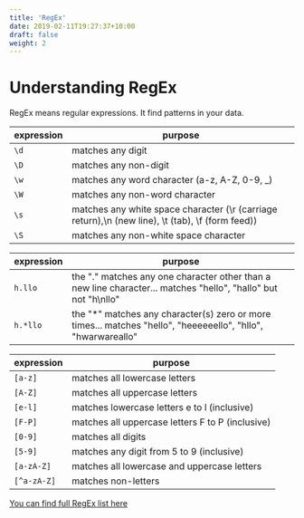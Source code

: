 ```yaml
---
title: 'RegEx'
date: 2019-02-11T19:27:37+10:00
draft: false
weight: 2
---
```



# Understanding RegEx

RegEx means regular expressions. It find patterns in your data.

|expression|purpose|
|---|---|
|`\d`|matches any digit|
|`\D`|matches any non-digit|
|`\w`|matches any word character (a-z, A-Z, 0-9, _)|
|`\W`|matches any non-word character|
|`\s`|matches any white space character (\r (carriage return),\n (new line), \t (tab), \f (form feed))|
|`\S`|matches any non-white space character|


|expression|purpose|
|---|---|
|`h.llo`| the "." matches any one character other than a new line character... matches "hello", "hallo" but not "h\nllo"|
|`h.*llo`|the "*" matches any character(s) zero or more times... matches "hello", "heeeeeello", "hllo", "hwarwareallo"|


|expression|purpose|
|---|---|
|`[a-z]`| matches all lowercase letters|
|`[A-Z]`| matches all uppercase letters|
|`[e-l]`| matches lowercase letters e to l (inclusive)|
|`[F-P]`| matches all uppercase letters F to P (inclusive)|
|`[0-9]`| matches all digits|
|`[5-9]`| matches any digit from 5 to 9 (inclusive)|
|`[a-zA-Z]`|matches all lowercase and uppercase letters|
|`[^a-zA-Z]`|matches non-letters|



[You can find full RegEx list here](https://gist.github.com/sarthology/b269c4ab81832c03f80eb48920f1abce "RegEx Regerence")